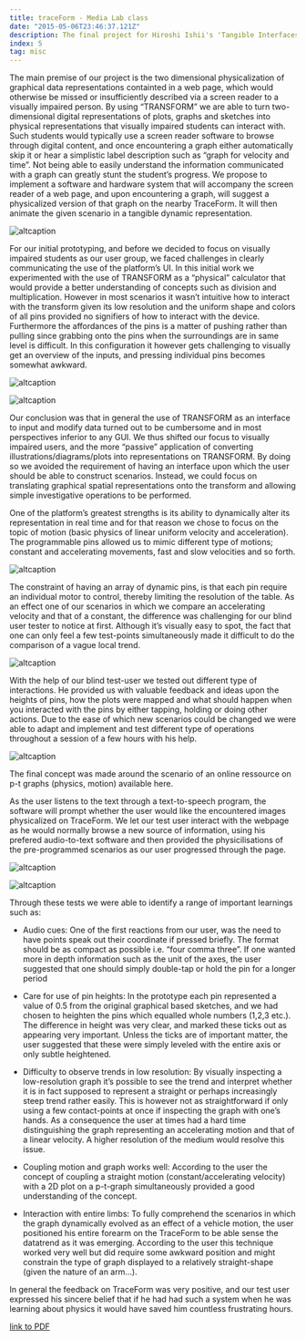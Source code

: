 ```yaml
---
title: traceForm - Media Lab class
date: "2015-05-06T23:46:37.121Z"
description: The final project for Hiroshi Ishii's 'Tangible Interfaces' class at the Media Lab, where we used a tactile shape display to simulate a browser environment for the visually impaired.
index: 5
tag: misc
---
```



The main premise of our project is the two dimensional physicalization of graphical data representations containted in a web page, which would otherwise be missed or insufficiently described via a screen reader to a visually impaired person. By using “TRANSFORM” we are able to turn two-dimensional digital representations of plots, graphs and sketches into physical representations that visually impaired students can interact with. Such students would typically use a screen reader software to browse through digital content, and once encountering a graph either automatically skip it or hear a simplistic label description such as “graph for velocity and time”. Not being able to easily understand the information communicated with a graph can greatly stunt the student’s progress. We propose to implement a software and hardware system that will accompany the screen reader of a web page, and upon encountering a graph, will suggest a physicalized version of that graph on the nearby TraceForm. It will then animate the given scenario in a tangible dynamic representation.

![altcaption](1.png)


For our initial prototyping, and before we decided to focus on visually impaired students as our user group, we faced challenges in clearly communicating the use of the platform’s UI. In this initial work we experimented with the use of TRANSFORM as a “physical” calculator that would provide a better understanding of concepts such as division and multiplication. However in most scenarios it wasn’t intuitive how to interact with the transform given its low resolution and the uniform shape and colors of all pins provided no signifiers of how to interact with the device.  Furthermore the affordances of the pins is a matter of pushing rather than pulling since grabbing onto the pins when the surroundings are in same level is difficult. In this configuration it however gets challenging to visually get an overview of the inputs, and pressing individual pins becomes somewhat awkward.

![altcaption](2.png)

![altcaption](3.png)

Our conclusion was that in general the use of TRANSFORM as an interface to input and modify data turned out to be cumbersome and in most perspectives inferior to any GUI. We thus shifted our focus to visually impaired users, and the more “passive” application of converting illustrations/diagrams/plots into representations on TRANSFORM. By doing so we avoided the requirement of having an interface upon which the user should be able to construct scenarios. Instead, we could focus on translating graphical spatial representations onto the transform and allowing simple investigative operations to be performed.

One of the platform’s greatest strengths is its ability to dynamically alter its representation in real time and for that reason we chose to focus on the topic of motion (basic physics of linear uniform velocity and acceleration). The programmable pins allowed us to mimic different type of motions; constant and accelerating movements, fast and slow velocities and so forth.

![altcaption](4.png)


The constraint of having an array of dynamic pins, is that each pin require an individual motor to control, thereby limiting the resolution of the table. As an effect one of our scenarios in which we compare an accelerating velocity and that of a constant, the difference was challenging for our blind user tester to notice at first. Although it’s visually easy to spot, the fact that one can only feel a few test-points simultaneously made it difficult to do the comparison of a vague local trend.  

![altcaption](5.png)


With the help of our blind test-user we tested out different type of interactions. He provided us with valuable feedback and ideas upon the heights of pins, how the plots were mapped and what should happen when you interacted with the pins by either tapping, holding or doing other actions. Due to the ease of which new scenarios could be changed we were able to adapt and implement and test different type of operations throughout a session of a few hours with his help.

![altcaption](6.png)

The final concept was made around the scenario of an online ressource on p-t graphs (physics, motion) available here.

As the user listens to the text through a text-to-speech program, the software will prompt whether the user would like the encountered images physicalized on TraceForm. We let our test user interact with the webpage as he would normally browse a new source of information, using his prefered audio-to-text software and then provided the physicilisations of the pre-programmed scenarios as our user progressed through the page.

![altcaption](7.png)

![altcaption](8.png)


Through these tests we were able to identify a range of important learnings such as:

- Audio cues: One of the first reactions from our user, was the need to have points speak out their coordinate if pressed briefly. The format should be as compact as possible i.e. “four comma three”. If one wanted more in depth information such as the unit of the axes, the user suggested that one should simply double-tap or hold the pin for a longer period

- Care for use of pin heights: In the prototype each pin represented a value of 0.5 from the original graphical based sketches, and we had chosen to heighten the pins which equalled whole numbers (1,2,3 etc.). The difference in height was very clear, and marked these ticks out as appearing very important. Unless the ticks are of important matter, the user suggested that these were simply leveled with the entire axis or only subtle heightened.

- Difficulty to observe trends in low resolution: By visually inspecting a low-resolution graph it’s possible to see the trend and interpret whether it is in fact supposed to represent a straight or perhaps increasingly steep trend rather easily. This is however not as straightforward if only using a few contact-points at once if inspecting the graph with one’s hands. As a consequence the user at times had a hard time distinguishing the graph representing an accelerating motion and that of a linear velocity. A higher resolution of the medium would resolve this issue.

- Coupling motion and graph works well: According to the user the concept of coupling a straight motion (constant/accelerating velocity) with a 2D plot on a p-t-graph simultaneously provided a good understanding of the concept.

- Interaction with entire limbs: To fully comprehend the scenarios in which the graph dynamically evolved as an effect of a vehicle motion, the user positioned his entire forearm on the TraceForm to be able sense the datatrend as it was emerging. According to the user this technique worked very well but did require some awkward position and might constrain the type of graph displayed to a relatively straight-shape (given the nature of an arm…).

In general the feedback on TraceForm was very positive, and our test user expressed his sincere belief that if he had had such a system when he was learning about physics it would have saved him countless frustrating hours.


<a href="https://www.dropbox.com/s/pgawspwgxi8huta/TraceFORM.pdf?dl=1">link to PDF</a>
